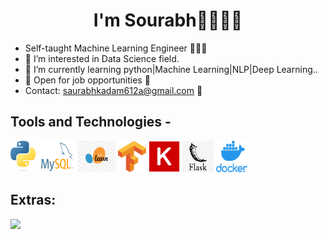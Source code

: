 <h1 align="center">I'm Sourabh🧑🏽‍🚀🚀</h1>

- Self-taught Machine Learning Engineer 🧑🏽‍💻
- 👀 I’m interested in Data Science field.
- 🌱 I’m currently learning python|Machine Learning|NLP|Deep Learning..
- 💞️ Open for job opportunities 💼
- Contact: saurabhkadam612a@gmail.com 📩

<!---
Sourabh0921/Sourabh0921 is a ✨ special ✨ repository because its `README.md` (this file) appears on your GitHub profile.
You can click the Preview link to take a look at your changes.
--->

## Tools and Technologies - 
<img src='https://github.com/Sourabh0921/Sourabh0921/blob/main/python-logo-only.png' height=50px width=40px></img>  <img 
src='https://github.com/Sourabh0921/Sourabh0921/blob/main/MySQL-Logo.png' height=50px width=60px></img>     <img 
src='https://github.com/Sourabh0921/Sourabh0921/blob/main/sklearn.png' height=50px width=60px></img>  <img
src='https://github.com/Sourabh0921/Sourabh0921/blob/main/Tensorflow_logo.png' height=50px width=45px></img>  <img
src='https://github.com/Sourabh0921/Sourabh0921/blob/main/Keras_logo.png' height=50px width=50px></img>  <img
src='https://github.com/Sourabh0921/Sourabh0921/blob/main/flask.png' height=50px width=50px></img>  <img 
src='https://github.com/Sourabh0921/Sourabh0921/blob/main/docker.png' height=50px width=50px></img>



## Extras: 

![](https://komarev.com/ghpvc/?username=Sourabh0921&label=PROFILE+VIEWS)




